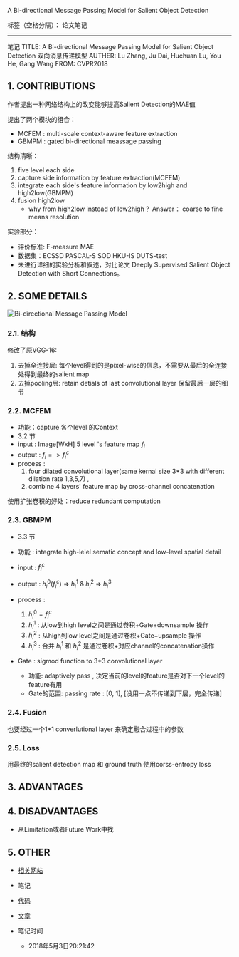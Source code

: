 A Bi-directional Message Passing Model for Salient Object Detection

标签（空格分隔）： 论文笔记

---

笔记
TITLE: A Bi-directional Message Passing Model for Salient Object Detection 双向消息传递模型
AUTHER: Lu Zhang, Ju Dai, Huchuan Lu, You He, Gang Wang
FROM: CVPR2018

## 1. CONTRIBUTIONS

作者提出一种网络结构上的改变能够提高Salient Detection的MAE值

提出了两个模块的组合：

* MCFEM : multi-scale context-aware feature extraction 
* GBMPM : gated bi-directional meassage passing 

结构清晰：
1. five level each side
2. capture side information by feature extraction(MCFEM)
3. integrate each side's feature information by low2high and high2low(GBMPM)
4. fusion high2low
    * why from high2low instead of low2high？ Answer： coarse to fine means resolution 
    
实验部分：

* 评价标准: F-measure MAE 
* 数据集：ECSSD PASCAL-S SOD HKU-IS DUTS-test
* 未进行详细的实验分析和叙述，对比论文 Deeply Supervised Salient Object Detection with Short Connections。

## 2. SOME DETAILS

![Bi-directional Message Passing Model][1]

### 2.1. 结构

修改了原VGG-16:
1. 去掉全连接层: 每个level得到的是pixel-wise的信息，不需要从最后的全连接处得到最终的salient map
2. 去掉pooling层: retain detials of last convolutional layer 保留最后一层的细节

### 2.2. MCFEM

* 功能：capture 各个level 的Context
* 3.2 节
* input : Image[WxH] 5 level 's feature map $f_i$
* output : $f_i => f_i^c$ 
* process : 
    1. four dilated convolutional layer(same kernal size 3*3 with different dilation rate 1,3,5,7) , 
    2. combine 4 layers' feature map by cross-channel concatenation

使用扩张卷积的好处：reduce redundant computation

### 2.3. GBMPM

* 3.3 节
* 功能 : integrate high-lelel sematic concept and low-level spatial detail
* input :  $f_i^c$
* output : $h_i^0(f_i^c)$ =>  $h_i^1$ & $h_i^2$ => $h_i^3$
* process : 
    1. $h_i^0 = f_i^c$
    2. $h_i^1$ : 从low到high level之间是通过卷积+Gate+downsample 操作
    3. $h_i^2$ : 从high到low level之间是通过卷积+Gate+upsample 操作
    4. $h_i^3$ : 合并 $h_i^1$ 和 $h_i^2$ 是通过卷积+对应channel的concatenation操作

* Gate : sigmod function to 3*3 convolutional layer 
    * 功能: adaptively pass , 决定当前的level的feature是否对下一个level的feature有用
    *  Gate的范围: passing rate : [0, 1], [没用一点不传递到下层，完全传递]


### 2.4. Fusion

也要经过一个1*1 converlutional layer 来确定融合过程中的参数

### 2.5. Loss
用最终的salient detection map 和 ground truth 使用corss-entropy loss

## 3. ADVANTAGES
## 4. DISADVANTAGES

- 从Limitation或者Future Work中找

## 5. OTHER

- [相关网站][2] 
- 笔记 
- [代码][3] 
- [文章][4]
- 笔记时间
    * 2018年5月3日20:21:42


  [1]: http://p6uxtqgn2.bkt.clouddn.com/Bi-directional%20Message%20Passing%20Model.png
  [2]: http://ice.dlut.edu.cn/lu/publications.html
  [3]: https://github.com/luzhang111/A-Bi-directional-message-passing-model-for-salient-object-detection
  [4]: https://drive.google.com/open?id=1sD2hXJpnOJqCOn2MA1L7kVwop7tSdhMD